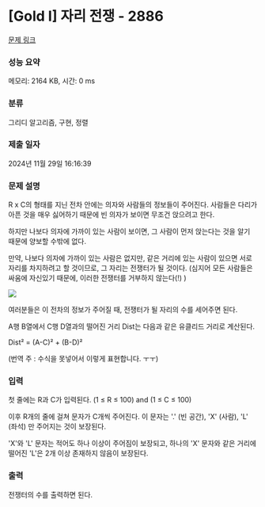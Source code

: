 # [Gold I] 자리 전쟁 - 2886 

[문제 링크](https://www.acmicpc.net/problem/2886) 

### 성능 요약

메모리: 2164 KB, 시간: 0 ms

### 분류

그리디 알고리즘, 구현, 정렬

### 제출 일자

2024년 11월 29일 16:16:39

### 문제 설명

<p>R x C의 형태를 지닌 전차 안에는 의자와 사람들의 정보들이 주어진다. 사람들은 다리가 아픈 것을 매우 싫어하기 때문에 빈 의자가 보이면 무조건 앉으려고 한다.</p>

<p>하지만 나보다 의자에 가까이 있는 사람이 보이면, 그 사람이 먼저 앉는다는 것을 알기 때문에 양보할 수밖에 없다.</p>

<p>만약, 나보다 의자에 가까이 있는 사람은 없지만, 같은 거리에 있는 사람이 있으면 서로 자리를 차지하려고 할 것이므로, 그 자리는 전쟁터가 될 것이다. (심지어 모든 사람들은 싸움에 자신있기 때문에, 이러한 전쟁터를 거부하지 않는다(!) )</p>

<p><img src="https://us.123rf.com/450wm/yupiramos/yupiramos1207/yupiramos120700373/14452549-%EB%A7%8C%ED%99%94%EC%97%90%EC%84%9C-%ED%8F%AD%EB%B0%9C-%EB%98%90%EB%8A%94-%EC%8B%B8%EC%9B%80%EC%9D%98-%EA%B7%B8%EB%A6%BC%EC%9E%85%EB%8B%88%EB%8B%A4.-%EB%B2%A1%ED%84%B0-%EC%9D%BC%EB%9F%AC%EC%8A%A4%ED%8A%B8-%EB%A0%88%EC%9D%B4-%EC%85%98.jpg" style="font-family:"open sans","helvetica neue",helvetica,arial,"nanum gothic",sans-serif; font-size:15px; height:400px; width:450px"></p>

<p>여러분들은 이 전차의 정보가 주어질 때, 전쟁터가 될 자리의 수를 세어주면 된다.</p>

<p>A행 B열에서 C행 D열과의 떨어진 거리 Dist는 다음과 같은 유클리드 거리로 계산된다.</p>

<p>Dist² = (A-C)² + (B-D)²</p>

<p>(번역 주 : 수식을 못넣어서 이렇게 표현합니다. ㅜㅜ)</p>

### 입력 

 <p>첫 줄에는 R과 C가 입력된다. (1 ≤ R ≤ 100) and (1 ≤ C ≤ 100)</p>

<p>이후 R개의 줄에 걸쳐 문자가 C개씩 주어진다. 이 문자는 '.' (빈 공간), 'X' (사람), 'L' (좌석) 만 주어지는 것이 보장된다.</p>

<p>'X'와 'L' 문자는 적어도 하나 이상이 주어짐이 보장되고, 하나의 'X' 문자와 같은 거리에 떨어진 'L'은 2개 이상 존재하지 않음이 보장된다.</p>

### 출력 

 <p>전쟁터의 수를 출력하면 된다.</p>

